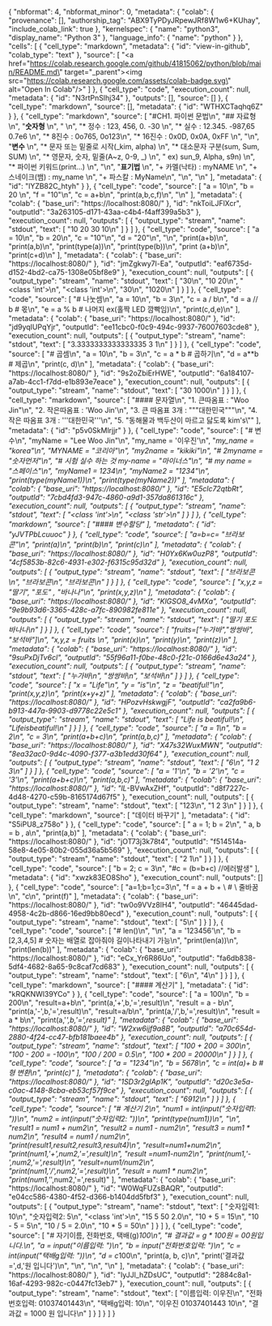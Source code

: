 {
  "nbformat": 4,
  "nbformat_minor": 0,
  "metadata": {
    "colab": {
      "provenance": [],
      "authorship_tag": "ABX9TyPDyJRpewJRf8W1w6+KUhay",
      "include_colab_link": true
    },
    "kernelspec": {
      "name": "python3",
      "display_name": "Python 3"
    },
    "language_info": {
      "name": "python"
    }
  },
  "cells": [
    {
      "cell_type": "markdown",
      "metadata": {
        "id": "view-in-github",
        "colab_type": "text"
      },
      "source": [
        "<a href=\"https://colab.research.google.com/github/41815062/python/blob/main/README.md\" target=\"_parent\"><img src=\"https://colab.research.google.com/assets/colab-badge.svg\" alt=\"Open In Colab\"/></a>"
      ]
    },
    {
      "cell_type": "code",
      "execution_count": null,
      "metadata": {
        "id": "N3rtPnSlhj34"
      },
      "outputs": [],
      "source": []
    },
    {
      "cell_type": "markdown",
      "source": [],
      "metadata": {
        "id": "WTHXCTaqhq6Z"
      }
    },
    {
      "cell_type": "markdown",
      "source": [
        "#CH1. 파이썬 문법\n",
        "## 자료형\n",
        "**숫자형**  \n",
        "  \n",
        "* 정수 : 123, 456, 0. -30  \n",
        "* 실수 : 12.345. -987,65 0.7e6  \n",
        "* 8진수 : 0o765, 0o123\n",
        "* 16진수 : 0x0D, 0x0A, 0xFF  \n",
        "\n",
        "**변수**  \n",
        "* 문자 또는 밑줄로 시작(_kim, alpha)  \n",
        "* 대소문자 구분(sum, Sum, SUM)  \n",
        "* 영문자, 숫자, 밑줄(A~z, 0-9, _)  \n",
        " ex) sun_9, Alpha, s9n)  \n",
        "* 파이썬 키워드(print...)  \n",
        "\n",
        "**표기법**  \n",
        "+ 카멜(낙타) : myNAME  \n",
        "+ 스네이크(뱀) : my_name  \n",
        "+ 파스칼 : MyName\n",
        "\n",
        "\n"
      ],
      "metadata": {
        "id": "lYZB82C_htyh"
      }
    },
    {
      "cell_type": "code",
      "source": [
        "a = 10\n",
        "b = 20 \n",
        "f = \"10\"\n",
        "c = a+b\n",
        "print(a,b,c,f)\n",
        "\n"
      ],
      "metadata": {
        "colab": {
          "base_uri": "https://localhost:8080/"
        },
        "id": "nkToiLJFlXcr",
        "outputId": "3a263105-d171-43aa-c4b4-f4aff399a5b3"
      },
      "execution_count": null,
      "outputs": [
        {
          "output_type": "stream",
          "name": "stdout",
          "text": [
            "10 20 30 10\n"
          ]
        }
      ]
    },
    {
      "cell_type": "code",
      "source": [
        "a = 10\n",
        "b = 20\n",
        "c = \"10\"\n",
        "d = \"20\"\n",
        "\n",
        "print(a+b)\n",
        "print(a,b)\n",
        "print(type(a))\n",
        "print(type(b))\n",
        "print (a+b)\n",
        "print(c+d)\n"
      ],
      "metadata": {
        "colab": {
          "base_uri": "https://localhost:8080/"
        },
        "id": "jmZgkwy7l-Ea",
        "outputId": "eaf6735d-d152-4bd2-ca75-1308e05bf8e9"
      },
      "execution_count": null,
      "outputs": [
        {
          "output_type": "stream",
          "name": "stdout",
          "text": [
            "30\n",
            "10 20\n",
            "<class 'int'>\n",
            "<class 'int'>\n",
            "30\n",
            "1020\n"
          ]
        }
      ]
    },
    {
      "cell_type": "code",
      "source": [
        "# 나눗셈\n",
        "a = 10\n",
        "b = 3\n",
        "c = a / b\n",
        "d = a // b # 몫\n",
        "e = a % b # 나머지 ex(홀짝 LED 깜빡임)\n",
        "print(c,d,e)\n"
      ],
      "metadata": {
        "colab": {
          "base_uri": "https://localhost:8080/"
        },
        "id": "jd9yqIUPqYjr",
        "outputId": "ee11cbc0-f0c9-494c-9937-76007603cde8"
      },
      "execution_count": null,
      "outputs": [
        {
          "output_type": "stream",
          "name": "stdout",
          "text": [
            "3.3333333333333335 3 1\n"
          ]
        }
      ]
    },
    {
      "cell_type": "code",
      "source": [
        "# 곱셈\n",
        "a = 10\n",
        "b = 3\n",
        "c = a * b # 곱하기\n",
        "d = a**b # 제곱\n",
        "print(c, d)\n"
      ],
      "metadata": {
        "colab": {
          "base_uri": "https://localhost:8080/"
        },
        "id": "9s2oZbiErHWE",
        "outputId": "6a184107-a7ab-4cc1-f7dd-e1b893e7eace"
      },
      "execution_count": null,
      "outputs": [
        {
          "output_type": "stream",
          "name": "stdout",
          "text": [
            "30 1000\n"
          ]
        }
      ]
    },
    {
      "cell_type": "markdown",
      "source": [
        "#### 문자열\n",
        "1. 큰따옴표 : \"Woo Jin\"\n",
        "2. 작은따옴표 : 'Woo Jin'\n",
        "3. 큰 따옴표 3개 : \"\"\"대한민국\"\"\"\n",
        "4. 작은 따옴표 3개 : '''대한민국'''\n",
        "5. \"동해물과 백두산이 마르고 닳도록 kim's\\\""
      ],
      "metadata": {
        "id": "p5v0SkMlrjjr"
      }
    },
    {
      "cell_type": "code",
      "source": [
        "# 변수\n",
        "myName = \"Lee Woo Jin\"\n",
        "my_name = '이우진'\n",
        "_my_name = \"korea\"\n",
        "MYNAME = \"코리아\"\n",
        "my2name = \"kikiki\"\n",
        "# 2myname = \"숫자먼저\"\n",
        "# 시험 실수 하는 것 my-name = \"마이너스\"\n",
        "# my name = \"스페이스\"\n",
        "myName1 = 1234\n",
        "myName2 = \"1234\"\n",
        "print(type(myName1))\n",
        "print(type(myName2))"
      ],
      "metadata": {
        "colab": {
          "base_uri": "https://localhost:8080/"
        },
        "id": "E5clc72qtbRt",
        "outputId": "7cbd4fd3-947c-4860-a9d1-357da861316c"
      },
      "execution_count": null,
      "outputs": [
        {
          "output_type": "stream",
          "name": "stdout",
          "text": [
            "<class 'int'>\n",
            "<class 'str'>\n"
          ]
        }
      ]
    },
    {
      "cell_type": "markdown",
      "source": [
        "#### 변수할당"
      ],
      "metadata": {
        "id": "yJVTPbLcuuoc"
      }
    },
    {
      "cell_type": "code",
      "source": [
        "a=b=c= \"브라보콘\"\n",
        "print(a)\n",
        "print(b)\n",
        "print(c)\n"
      ],
      "metadata": {
        "colab": {
          "base_uri": "https://localhost:8080/"
        },
        "id": "H0Yx6Kw0uzP8",
        "outputId": "4cf5853b-82c6-4931-e302-f6315c95d32d"
      },
      "execution_count": null,
      "outputs": [
        {
          "output_type": "stream",
          "name": "stdout",
          "text": [
            "브라보콘\n",
            "브라보콘\n",
            "브라보콘\n"
          ]
        }
      ]
    },
    {
      "cell_type": "code",
      "source": [
        "x,y,z = \"딸기\", \"포도\" , \"바나나\"\n",
        "print(x,y,z)\n"
      ],
      "metadata": {
        "colab": {
          "base_uri": "https://localhost:8080/"
        },
        "id": "KlGSO8_4vMXa",
        "outputId": "9e9b93d6-3365-428c-a7fc-890982fe811e"
      },
      "execution_count": null,
      "outputs": [
        {
          "output_type": "stream",
          "name": "stdout",
          "text": [
            "딸기 포도 바나나\n"
          ]
        }
      ]
    },
    {
      "cell_type": "code",
      "source": [
        "fruits=[\"누가바\",\"쌍쌍바\", \"보석바\"]\n",
        "x,y,z = fruits \n",
        "print(x)\n",
        "print(y)\n",
        "print(z)\n"
      ],
      "metadata": {
        "colab": {
          "base_uri": "https://localhost:8080/"
        },
        "id": "9suPxDjTv6cl",
        "outputId": "55f96a11-f0be-48c0-f21c-0166d6e43a24"
      },
      "execution_count": null,
      "outputs": [
        {
          "output_type": "stream",
          "name": "stdout",
          "text": [
            "누가바\n",
            "쌍쌍바\n",
            "보석바\n"
          ]
        }
      ]
    },
    {
      "cell_type": "code",
      "source": [
        "x = \"Life\"\n",
        "y = \"is\"\n",
        "z = \"beatiful!\"\n",
        "print(x,y,z)\n",
        "print(x+y+z)"
      ],
      "metadata": {
        "colab": {
          "base_uri": "https://localhost:8080/"
        },
        "id": "HPozvHskwgjF",
        "outputId": "ca2fa9b6-b913-447a-9903-d9778c22e5c1"
      },
      "execution_count": null,
      "outputs": [
        {
          "output_type": "stream",
          "name": "stdout",
          "text": [
            "Life is beatiful!\n",
            "Lifeisbeatiful!\n"
          ]
        }
      ]
    },
    {
      "cell_type": "code",
      "source": [
        "a = 1\n",
        "b = 2\n",
        "c = 3\n",
        "print(a+b+c)\n",
        "print(a,b,c)"
      ],
      "metadata": {
        "colab": {
          "base_uri": "https://localhost:8080/"
        },
        "id": "X47s32WuxMWN",
        "outputId": "8ea32ac0-9d4c-4090-f377-a3b1edd30f64"
      },
      "execution_count": null,
      "outputs": [
        {
          "output_type": "stream",
          "name": "stdout",
          "text": [
            "6\n",
            "1 2 3\n"
          ]
        }
      ]
    },
    {
      "cell_type": "code",
      "source": [
        "a = '1'\n",
        "b = '2'\n",
        "c = '3'\n",
        "print(a+b+c)\n",
        "print(a,b,c)"
      ],
      "metadata": {
        "colab": {
          "base_uri": "https://localhost:8080/"
        },
        "id": "lL_-BVwAxZHf",
        "outputId": "d8f7227c-4d48-4270-c59b-8165174d67f5"
      },
      "execution_count": null,
      "outputs": [
        {
          "output_type": "stream",
          "name": "stdout",
          "text": [
            "123\n",
            "1 2 3\n"
          ]
        }
      ]
    },
    {
      "cell_type": "markdown",
      "source": [
        "데이터 바꾸기"
      ],
      "metadata": {
        "id": "S5iPU8_z758o"
      }
    },
    {
      "cell_type": "code",
      "source": [
        " a = 1; b = 2\n",
        " a, b = b , a\n",
        "print(a,b)"
      ],
      "metadata": {
        "colab": {
          "base_uri": "https://localhost:8080/"
        },
        "id": "jOT73j3k78t4",
        "outputId": "f514514a-58e8-4e05-80b2-055d36a5b569"
      },
      "execution_count": null,
      "outputs": [
        {
          "output_type": "stream",
          "name": "stdout",
          "text": [
            "2 1\n"
          ]
        }
      ]
    },
    {
      "cell_type": "code",
      "source": [
        "b = 2; c = 3\n",
        "#c = (b=b+c) //에러발생"
      ],
      "metadata": {
        "id": "xwzk83EO8Sho"
      },
      "execution_count": null,
      "outputs": []
    },
    {
      "cell_type": "code",
      "source": [
        "a=1;b=1;c=3\n",
        "f = a + b + \\  # \\ 줄바꿈\n",
        "c\n",
        "print(f)"
      ],
      "metadata": {
        "colab": {
          "base_uri": "https://localhost:8080/"
        },
        "id": "tw0o9VVz8lH4",
        "outputId": "46445dad-4958-4c2b-d866-16ed9bb80ecd"
      },
      "execution_count": null,
      "outputs": [
        {
          "output_type": "stream",
          "name": "stdout",
          "text": [
            "5\n"
          ]
        }
      ]
    },
    {
      "cell_type": "code",
      "source": [
        "# len()\n",
        "\n",
        "a = '123456'\n",
        "b = [2,3,4,5]   # 숫자는 배열로 잡아줘야 길이나타내기 가능\n",
        "print(len(a))\n",
        "print(len(b))"
      ],
      "metadata": {
        "colab": {
          "base_uri": "https://localhost:8080/"
        },
        "id": "eCx_Yr6R86Uo",
        "outputId": "fa6db838-5df4-4682-8a65-9c8caf7cd683"
      },
      "execution_count": null,
      "outputs": [
        {
          "output_type": "stream",
          "name": "stdout",
          "text": [
            "6\n",
            "4\n"
          ]
        }
      ]
    },
    {
      "cell_type": "markdown",
      "source": [
        "#### 계산기"
      ],
      "metadata": {
        "id": "kRQKNWl39YCo"
      }
    },
    {
      "cell_type": "code",
      "source": [
        "a = 100\n",
        "b = 200\n",
        "result=a+b\n",
        "print(a,'+',b,'=',result)\n",
        "result = a - b\n",
        "print(a,'-',b,'=',result)\n",
        "result=a/b\n",
        "print(a,'/',b,'=',result)\n",
        "result = a * b\n",
        "print(a,'*',b,'=',result)"
      ],
      "metadata": {
        "colab": {
          "base_uri": "https://localhost:8080/"
        },
        "id": "W2xw6ijf9a8B",
        "outputId": "a70c654d-2880-4f24-cc47-bfb181baee4b"
      },
      "execution_count": null,
      "outputs": [
        {
          "output_type": "stream",
          "name": "stdout",
          "text": [
            "100 + 200 = 300\n",
            "100 - 200 = -100\n",
            "100 / 200 = 0.5\n",
            "100 * 200 = 20000\n"
          ]
        }
      ]
    },
    {
      "cell_type": "code",
      "source": [
        "a = \"1234\"\n",
        "b = 5678\n",
        "c = int(a)+ b # 형 변환\n",
        "print(c)"
      ],
      "metadata": {
        "colab": {
          "base_uri": "https://localhost:8080/"
        },
        "id": "1SD3r2gIAp1K",
        "outputId": "d20c3e5a-c0ac-4148-8cba-eb53cf57f9ce"
      },
      "execution_count": null,
      "outputs": [
        {
          "output_type": "stream",
          "name": "stdout",
          "text": [
            "6912\n"
          ]
        }
      ]
    },
    {
      "cell_type": "code",
      "source": [
        "# 계산기 2\n",
        "num1 = int(input(\"숫자입력1:  \"))\n",
        "num2 = int(input(\"숫자입력2:  \"))\n",
        "print(type(num1))\n",
        "\n",
        "result1 = num1 + num2\n",
        "result2 = num1 - num2\n",
        "result3 = num1 * num2\n",
        "result4 = num1 / num2\n",
        "print(result1,result2,result3,result4)\n",
        "result=num1+num2\n",
        "print(num1,'+',num2,'=',result)\n",
        "result =num1-num2\n",
        "print(num1,'-',num2,'=',result)\n",
        "result=num1/num2\n",
        "print(num1,'/',num2,'=',result)\n",
        "result = num1 * num2\n",
        "print(num1,'*',num2,'=',result)"
      ],
      "metadata": {
        "colab": {
          "base_uri": "https://localhost:8080/"
        },
        "id": "W0WqFUZsBAQR",
        "outputId": "e04cc586-4380-4f52-d366-b1404dd5fbf3"
      },
      "execution_count": null,
      "outputs": [
        {
          "output_type": "stream",
          "name": "stdout",
          "text": [
            "숫자입력1:  10\n",
            "숫자입력2:  5\n",
            "<class 'int'>\n",
            "15 5 50 2.0\n",
            "10 + 5 = 15\n",
            "10 - 5 = 5\n",
            "10 / 5 = 2.0\n",
            "10 * 5 = 50\n"
          ]
        }
      ]
    },
    {
      "cell_type": "code",
      "source": [
        "# 자기이름, 전화번호, 택배(g)*100\n",
        "# 결과값 = g * 100원 = 00원입니다.\n",
        "a = input(\"이름입력:  \")\n",
        "b = input(\"전화번호입력:  \")\n",
        "c = int(input(\"택배g입력:  \"))\n",
        "d = c*100\n",
        "print(a, b, c)\n",
        "print('결과값 =',d,'원 입니다')\n",
        "\n",
        "\n",
        "\n"
      ],
      "metadata": {
        "colab": {
          "base_uri": "https://localhost:8080/"
        },
        "id": "lyJJl_hZDsUC",
        "outputId": "2884c8a1-16af-4293-982c-c0447fc13eb7"
      },
      "execution_count": null,
      "outputs": [
        {
          "output_type": "stream",
          "name": "stdout",
          "text": [
            "이름입력:  이우진\n",
            "전화번호입력:  01037401443\n",
            "택배g입력:  10\n",
            "이우진 01037401443 10\n",
            "결과값 = 1000 원 입니다\n"
          ]
        }
      ]
    }
  ]
}